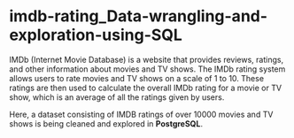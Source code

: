 # imdb-rating_Data-wrangling-and-exploration-using-SQL

IMDb (Internet Movie Database) is a website that provides reviews, ratings, and other information about movies and TV shows. The IMDb rating system allows users to rate movies and TV shows on a scale of 1 to 10. These ratings are then used to calculate the overall IMDb rating for a movie or TV show, which is an average of all the ratings given by users.

Here, a dataset consisting of IMDB ratings of over 10000 movies and TV shows is being cleaned and explored in **PostgreSQL**.
